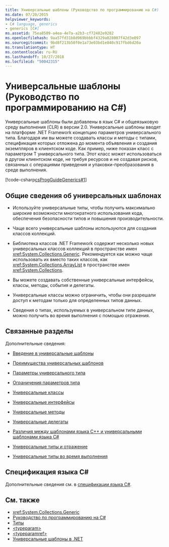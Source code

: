 ```yaml
---
title: Универсальные шаблоны (Руководство по программированию на C#)
ms.date: 07/20/2015
helpviewer_keywords:
- C# language, generics
- generics [C#]
ms.assetid: 75ea8509-a4ea-4e7a-a2b3-cf72482e9282
ms.openlocfilehash: 9aa57fd31b8d969bbbbf4329a028007f42d3e097
ms.sourcegitcommit: 9bd8f213b50f0e1a73e03bd1e840c917fbd6d20a
ms.translationtype: HT
ms.contentlocale: ru-RU
ms.lasthandoff: 10/27/2018
ms.locfileid: "50042315"
---
```

# <a name="generics-c-programming-guide"></a>Универсальные шаблоны (Руководство по программированию на C#)
Универсальные шаблоны были добавлены в язык C# и общеязыковую среду выполнения (CLR) в версии 2.0. Универсальные шаблоны вводят на платформе .NET Framework концепцию параметров универсального типа. Благодаря им вы можете создавать классы и методы с типами, спецификация которых отложена до момента объявления и создания экземпляров в клиентском коде. Как пример, ниже показан класс с параметром T универсального типа. Этот класс может использоваться в другом клиентском коде, не требуя ресурсов и не создавая рисков, связанных с операциями приведения и упаковки-преобразования в среде выполнения.  
  
 [!code-csharp[csProgGuideGenerics#1](../../../csharp/programming-guide/generics/codesnippet/CSharp/index_1.cs)]  
  
## <a name="generics-overview"></a>Общие сведения об универсальных шаблонах  
  
-   Используйте универсальные типы, чтобы получить максимально широкие возможности многократного использования кода, обеспечения безопасности типов и повышения производительности.  
  
-   Чаще всего универсальные шаблоны используются для создания классов коллекций.  
  
-   Библиотека классов .NET Framework содержит несколько новых универсальных классов коллекций в пространстве имен <xref:System.Collections.Generic>. Рекомендуется как можно чаще использовать их вместо таких классов, как <xref:System.Collections.ArrayList> в пространстве имен <xref:System.Collections>.  
  
-   Вы можете создавать собственные универсальные интерфейсы, классы, методы, события и делегаты.  
  
-   Универсальные классы можно ограничить, чтобы они разрешали доступ к методам только для определенных типов данных.  
  
-   Сведения о типах, используемых в универсальном типе данных, можно получить во время выполнения с помощью отражения.  
  
## <a name="related-sections"></a>Связанные разделы  
 Дополнительные сведения:  
  
-   [Введение в универсальные шаблоны](../../../csharp/programming-guide/generics/introduction-to-generics.md)  
  
-   [Преимущества универсальных шаблонов](../../../csharp/programming-guide/generics/benefits-of-generics.md)  
  
-   [Параметры универсального типа](../../../csharp/programming-guide/generics/generic-type-parameters.md)  
  
-   [Ограничения параметров типа](../../../csharp/programming-guide/generics/constraints-on-type-parameters.md)  
  
-   [Универсальные классы](../../../csharp/programming-guide/generics/generic-classes.md)  
  
-   [Универсальные интерфейсы](../../../csharp/programming-guide/generics/generic-interfaces.md)  
  
-   [Универсальные методы](../../../csharp/programming-guide/generics/generic-methods.md)  
  
-   [Универсальные делегаты](../../../csharp/programming-guide/generics/generic-delegates.md)  
  
-   [Различия между шаблонами языка C++ и универсальными шаблонами языка C#](../../../csharp/programming-guide/generics/differences-between-cpp-templates-and-csharp-generics.md)  
  
-   [Универсальные типы и отражение](../../../csharp/programming-guide/generics/generics-and-reflection.md)  
  
-   [Универсальные типы во время выполнения](../../../csharp/programming-guide/generics/generics-in-the-run-time.md)  
  
## <a name="c-language-specification"></a>Спецификация языка C#  
 Дополнительные сведения см. в [спецификации языка C#](~/_csharplang/spec/types.md#constructed-types).  
  
## <a name="see-also"></a>См. также

- <xref:System.Collections.Generic>  
- [Руководство по программированию на C#](../../../csharp/programming-guide/index.md)  
- [Типы](../../../csharp/programming-guide/types/index.md)  
- [\<typeparam>](../../../csharp/programming-guide/xmldoc/typeparam.md)  
- [\<typeparamref>](../../../csharp/programming-guide/xmldoc/typeparamref.md)  
- [Универсальные шаблоны в .NET](../../../standard/generics/index.md)  